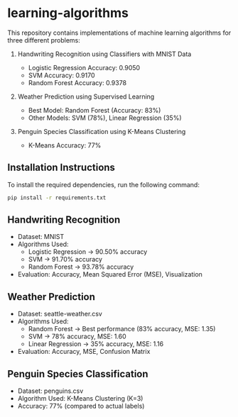 # learning-algorithms

This repository contains implementations of machine learning algorithms for three different problems:

1. Handwriting Recognition using Classifiers with MNIST Data
    * Logistic Regression Accuracy: 0.9050
    * SVM Accuracy: 0.9170
    * Random Forest Accuracy: 0.9378

2. Weather Prediction using Supervised Learning
    * Best Model: Random Forest (Accuracy: 83%)
    * Other Models: SVM (78%), Linear Regression (35%)

3. Penguin Species Classification using K-Means Clustering
    * K-Means Accuracy: 77%

## Installation Instructions

To install the required dependencies, run the following command:

```bash
pip install -r requirements.txt
```

## Handwriting Recognition

* Dataset: MNIST
* Algorithms Used:
    * Logistic Regression → 90.50% accuracy
    * SVM → 91.70% accuracy
    * Random Forest → 93.78% accuracy
* Evaluation: Accuracy, Mean Squared Error (MSE), Visualization

## Weather Prediction

* Dataset: seattle-weather.csv
* Algorithms Used:
    * Random Forest → Best performance (83% accuracy, MSE: 1.35)
    * SVM → 78% accuracy, MSE: 1.60
    * Linear Regression → 35% accuracy, MSE: 1.16
* Evaluation: Accuracy, MSE, Confusion Matrix

## Penguin Species Classification

* Dataset: penguins.csv
* Algorithm Used: K-Means Clustering (K=3)
* Accuracy: 77% (compared to actual labels)
